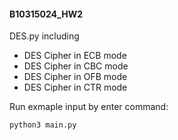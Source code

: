 #### B10315024_HW2
DES.py including
+ DES Cipher in ECB mode
+ DES Cipher in CBC mode
+ DES Cipher in OFB mode
+ DES Cipher in CTR mode

Run exmaple input by enter command:
```
python3 main.py
```
